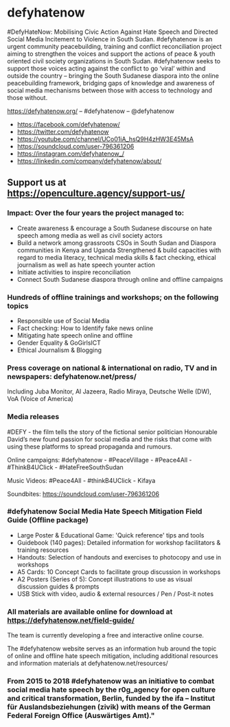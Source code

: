 # defyhatenow
#DefyHateNow: Mobilising Civic Action Against Hate Speech and Directed Social Media Incitement to Violence in South Sudan.  #defyhatenow is an urgent community peacebuilding, training and conflict reconciliation project aiming to strengthen the voices and support the actions of peace &amp; youth oriented civil society organizations in South Sudan.  #defyhatenow seeks to support those voices acting against the conflict to go ‘viral’ within and outside the country – bringing the South Sudanese diaspora into the online peacebuilding framework, bridging gaps of knowledge and awareness of social media mechanisms between those with access to technology and those without.

https://defyhatenow.org/ – #defyhatenow – @defyhatenow 

- https://facebook.com/defyhatenow/
- https://twitter.com/defyhatenow
- https://youtube.com/channel/UCo01iA_hsQ9H4zHW3E45MsA
- https://soundcloud.com/user-796361206
- https://instagram.com/defyhatenow_/
- https://linkedin.com/company/defyhatenow/about/


## Support us at https://openculture.agency/support-us/


### Impact: Over the four years the project managed to:
- Create awareness & encourage a South Sudanese discourse on hate speech among media as well as civil society actors
- Build a network among grassroots CSOs in South Sudan and Diaspora communities in Kenya and Uganda
Strengthened & build capacities with regard to media literacy, technical media skills & fact checking, ethical journalism as well as hate speech younter action
- Initiate activities to inspire reconciliation 
- Connect South Sudanese diaspora through online and offline campaigns

### Hundreds of offline trainings and workshops; on the following topics
- Responsible use of Social Media
- Fact checking: How to Identify fake news online
- Mitigating hate speech online and offline
- Gender Equality & GoGirlsICT
- Ethical Journalism & Blogging

### Press coverage on national & international on radio, TV and in newspapers: defyhatenow.net/press/ 
Including Juba Monitor, Al Jazeera, Radio Miraya, Deutsche Welle (DW), VoA (Voice of America)

### Media releases
#DEFY - the film tells the story of the fictional senior politician Honourable David’s new found passion for social media and the risks that come with using these platforms to spread propaganda and rumours.

Online campaigns: #defyhatenow - #PeaceVillage - #Peace4All - #ThinkB4UClick - #HateFreeSouthSudan

Music Videos: #Peace4All - #thinkB4UClick - Kifaya

Soundbites: https://soundcloud.com/user-796361206

### #defyhatenow Social Media Hate Speech Mitigation Field Guide (Offline package)
- Large Poster & Educational Game: 'Quick reference' tips and tools 
- Guidebook (140 pages): Detailed information for workshop facilitators & training resources
- Handouts: Selection of handouts and exercises to photocopy and use in workshops
- A5 Cards: 10 Concept Cards to facilitate group discussion in workshops
- A2 Posters (Series of 5): Concept illustrations to use as visual discussion guides & prompts
- USB Stick with video, audio & external resources / Pen / Post-it notes

### All materials are available online for download at https://defyhatenow.net/field-guide/
The team is currently developing a free and interactive online course.


The #defyhatenow website serves as an information hub around the topic of online and offline hate speech mitigation, including additional resources and information materials at defyhatenow.net/resources/ 


### From 2015 to 2018 #defyhatenow was an initiative to combat social media hate speech by the r0g_agency for open culture and critical transformation, Berlin, funded by the ifa – Institut für Auslandsbeziehungen (zivik) with means of the German Federal Foreign Office (Auswärtiges Amt)."
